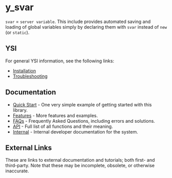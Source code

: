 # y_svar

`svar` = `server variable`.  This include provides automated saving and loading of global variables simply by declaring them with `svar` instead of `new` (or `static`).

## YSI

For general YSI information, see the following links:

* [Installation](../installation.md)
* [Troubleshooting](../troubleshooting.md)

## Documentation

* [Quick Start](y_svar/quick-start.md) - One very simple example of getting started with this library.
* [Features](y_svar/features.md) - More features and examples.
* [FAQs](y_svar/faqs.md) - Frequently Asked Questions, including errors and solutions.
* [API](y_svar/api.md) - Full list of all functions and their meaning.
* [Internal](y_svar/internal.md) - Internal developer documentation for the system.

## External Links

These are links to external documentation and tutorials; both first- and third-party.  Note that these may be incomplete, obsolete, or otherwise inaccurate.

